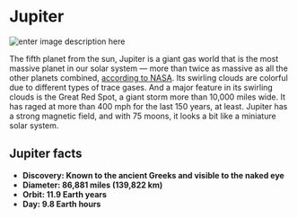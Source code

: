 # Jupiter
![enter image description here](https://i.pinimg.com/originals/6f/29/0c/6f290c27e22a985a9918e6853d6ff527.png)

The fifth planet from the sun, Jupiter is a giant gas world that is the most massive planet in our solar system — more than twice as massive as all the other planets combined, [according to NASA](https://solarsystem.nasa.gov/planets/jupiter/overview/). Its swirling clouds are colorful due to different types of trace gases. And a major feature in its swirling clouds is the Great Red Spot, a giant storm more than 10,000 miles wide. It has raged at more than 400 mph for the last 150 years, at least. Jupiter has a strong magnetic field, and with 75 moons, it looks a bit like a miniature solar system.

## Jupiter facts
-   **Discovery: Known to the ancient Greeks and visible to the naked eye**
-   **Diameter: 86,881 miles (139,822 km)**
-   **Orbit: 11.9 Earth years**
-  **Day: 9.8 Earth hours**
